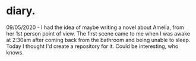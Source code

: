 # diary.

09/05/2020 - I had the idea of maybe writing a novel about Amelia, from her 1st person point of view. The first scene came to me when I was awake at 2:30am after coming back from the bathroom and being unable to sleep. Today I thought I'd create a repository for it. Could be interesting, who knows. 